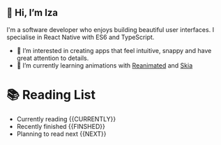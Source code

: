 ## 👋 Hi, I’m Iza

I'm a software developer who enjoys building beautiful user interfaces. I specialise in React Native with ES6 and TypeScript.

- 👀 I’m interested in creating apps that feel intuitive, snappy and have great attention to details.
- 🌱 I’m currently learning animations with [Reanimated](https://docs.swmansion.com/react-native-reanimated/) and [Skia](https://github.com/Shopify/react-native-skia)


# 📚 Reading List
- Currently reading
{{CURRENTLY}}
- Recently finished
{{FINSHED}}
- Planning to read next
{{NEXT}}


